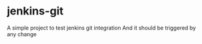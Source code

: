 # jenkins-git





A simple project to test jenkins git integration
And it should be triggered by any change
